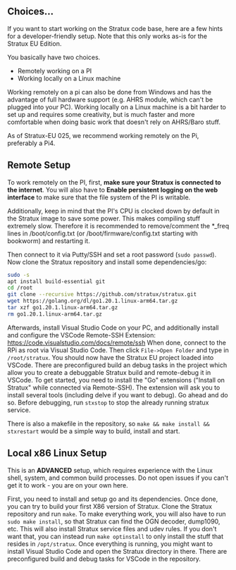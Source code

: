 ## Choices...
If you want to start working on the Stratux code base, here are a few hints for a developer-friendly setup.
Note that this only works as-is for the Stratux EU Edition.

You basically have two choices.
- Remotely working on a PI
- Working locally on a Linux machine

Working remotely on a pi can also be done from Windows and has the advantage of full hardware support (e.g. AHRS module, which can't be plugged into your PC).
Working locally on a Linux machine is a bit harder to set up and requires some creativity, but is much faster and more comfortable when doing basic work that doesn't rely on AHRS/Baro stuff.

As of Stratux-EU 025, we recommend working remotely on the Pi, preferably a Pi4.

## Remote Setup
To work remotely on the PI, first, **make sure your Stratux is connected to the internet**. You will also have to **Enable persistent logging on the web interface** to make sure that the file system of the PI is writable.

Additionally, keep in mind that the PI's CPU is clocked down by default in the Stratux image to save some power. This makes compiling stuff extremely slow. Therefore it is recommended to remove/comment the *_freq lines in /boot/config.txt (or /boot/firmware/config.txt starting with bookworm) and restarting it.

Then connect to it via Putty/SSH and set a root password (`sudo passwd`).
Now clone the Stratux repository and install some dependencies/go:
```bash
sudo -s
apt install build-essential git
cd /root
git clone --recursive https://github.com/stratux/stratux.git
wget https://golang.org/dl/go1.20.1.linux-arm64.tar.gz
tar xzf go1.20.1.linux-arm64.tar.gz
rm go1.20.1.linux-arm64.tar.gz
```
Afterwards, install Visual Studio Code on your PC, and additionally install and configure the VSCode Remote-SSH Extension: https://code.visualstudio.com/docs/remote/ssh
When done, connect to the RPi as root via Visual Studio Code.
Then click `File->Open Folder` and type in `/root/stratux`.
You should now have the Stratux EU project loaded into VSCode.
There are preconfigured build an debug tasks in the project which allow you to create a debuggable Stratux build and remote-debug it in VSCode.
To get started, you need to install the "Go" extensions ("Install on Stratux" while connected via Remote-SSH).
The extension will ask you to install several tools (including delve if you want to debug). Go ahead and do so.
Before debugging, run `stxstop` to stop the already running stratux service.

There is also a makefile in the repository, so `make && make install && stxrestart` would be a simple way to build, install and start.

## Local x86 Linux Setup
This is an **ADVANCED** setup, which requires experience with the Linux shell, system, and common build processes. Do not open issues if you can't get it to work - you are on your own here.

First, you need to install and setup go and its dependencies.
Once done, you can try to build your first X86 version of Stratux. Clone the Stratux repository and run `make`.
To make everything work, you will also have to run `sudo make install`, so that Stratux can find the OGN decoder, dump1090, etc. This will also install Stratux service files and udev rules. If you don't want that, you can instead run `make optinstall` to only install the stuff that resides in `/opt/stratux`.
Once everything is running, you might want to install Visual Studio Code and open the Stratux directory in there.
There are preconfigured build and debug tasks for VSCode in the repository.

